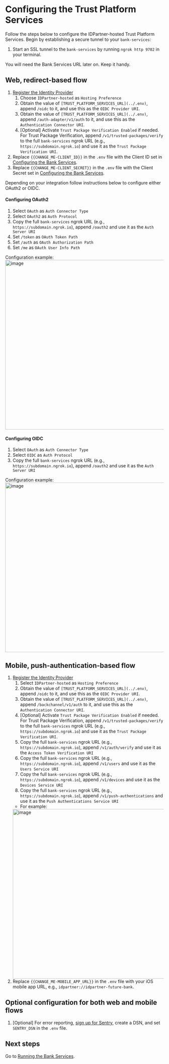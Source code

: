 # Configuring the Trust Platform Services
Follow the steps below to configure the IDPartner-hosted Trust Platform Services. Begin by establishing a secure tunnel to your `bank-services`:

1. Start an SSL tunnel to the `bank-services` by running `ngrok http 9702` in your terminal.

You will need the Bank Services URL later on. Keep it handy.

## Web, redirect-based flow
1. [Register the Identity Provider](https://docs.idpartner.com/documentation/identity-provider-user-guide/registering-the-trust-platform)
   1. Choose `IDPartner-hosted` as `Hosting Preference`
   1. Obtain the value of `[TRUST_PLATFORM_SERVICES_URL](../.env)`, append `/oidc` to it, and use this as the `OIDC Provider URI`.
   1. Obtain the value of `[TRUST_PLATFORM_SERVICES_URL](../.env)`, append `/auth-adapter/v1/auth` to it, and use this as the `Authentication Connector URI`.
   1. [Optional] Activate `Trust Package Verification Enabled` if needed. For Trust Package Verification, append `/v1/trusted-packages/verify` to the full `bank-services` ngrok URL (e.g., `https://subdomain.ngrok.io`) and use it as the `Trust Package Verification URI`.
2. Replace `{{CHANGE_ME-CLIENT_ID}}` in the `.env` file with the Client ID set in [Configuring the Bank Services](configuring-bank-services.md).
3. Replace `{{CHANGE_ME-CLIENT_SECRET}}` in the `.env` file with the Client Secret set in [Configuring the Bank Services](configuring-bank-services.md).

Depending on your integration follow instructions below to configure either OAuth2 or OIDC.

#### Configuring OAuth2
1. Select `OAuth` as `Auth Connector Type`
1. Select `OAuth2` as `Auth Protocol`
1. Copy the full `bank-services` ngrok URL (e.g., `https://subdomain.ngrok.io`), append `/oauth2` and use it as the `Auth Server URI`
1. Set `/token` as `OAuth Token Path`
1. Set `/auth` as `OAuth Authorization Path`
1. Set `/me` as `OAuth User Info Path`

Configuration example: <img width="537" alt="image" src="./trust-platform-configuration-web-oauth2.png">

#### Configuring OIDC
1. Select `OAuth` as `Auth Connector Type`
1. Select `OIDC` as `Auth Protocol`
1. Copy the full `bank-services` ngrok URL (e.g., `https://subdomain.ngrok.io`), append `/oauth2` and use it as the `Auth Server URI`

Configuration example: <img width="537" alt="image" src="./trust-platform-configuration-web-oidc.png">

## Mobile, push-authentication-based flow
1. [Register the Identity Provider](https://docs.idpartner.com/documentation/identity-provider-user-guide/registering-the-trust-platform)
   1. Select `IDPartner-hosted` as `Hosting Preference`
   1. Obtain the value of `[TRUST_PLATFORM_SERVICES_URL](../.env)`, append `/oidc` to it, and use this as the `OIDC Provider URI`.
   1. Obtain the value of `[TRUST_PLATFORM_SERVICES_URL](../.env)`, append `/backchannel/v1/auth` to it, and use this as the `Authentication Connector URI`.
   1. [Optional] Activate `Trust Package Verification Enabled` if needed. For Trust Package Verification, append `/v1/trusted-packages/verify` to the full `bank-services` ngrok URL (e.g., `https://subdomain.ngrok.io`) and use it as the `Trust Package Verification URI`.
   1. Copy the full `bank-services` ngrok URL (e.g., `https://subdomain.ngrok.io`), append `/v1/auth/verify` and use it as the `Access Token Verification URI`
   1. Copy the full `bank-services` ngrok URL (e.g., `https://subdomain.ngrok.io`), append `/v1/users` and use it as the `Users Service URI`
   1. Copy the full `bank-services` ngrok URL (e.g., `https://subdomain.ngrok.io`), append `/v1/devices` and use it as the `Devices Service URI`
   1. Copy the full `bank-services` ngrok URL (e.g., `https://subdomain.ngrok.io`), append `/v1/push-authentications` and use it as the `Push Authentications Service URI`
   - For example:
   <img width="537" alt="image" src="./trust-platform-configuration-mobile.png">
1. Replace `{{CHANGE_ME-MOBILE_APP_URL}}` in the `.env` file with your iOS mobile app URL, e.g., `idpartner://idpartner-future-bank`.

## Optional configuration for both web and mobile flows
1. [Optional] For error reporting, [sign up for Sentry](https://sentry.io/signup/), create a DSN, and set `SENTRY_DSN` in the `.env` file.

## Next steps
Go to [Running the Bank Services](running-bank-services.md).
